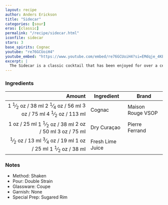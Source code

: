 ```yaml
---
layout: recipe
author: Anders Erickson
title: "Sidecar"
categories: [sour]
eras: [classic]
permalink: "/recipe/sidecar.html"
iconfile: sidecar
stars: 3
base_spirits: Cognac
youtube: "re76GCUoiH4"
youtube_embed: "https://www.youtube.com/embed/re76GCUoiH4?si=EMdqje_4KECcUOJA"
excerpt: |
  The Sidecar is a classic cocktail that has been enjoyed for over a century. It's a simple yet elegant drink that combines the flavors of cognac, orange liqueur, and lemon juice.
---
```


### Ingredients

| Amount | Ingredient       | Brand             |
| -----: | ---------------- | ----------------- |
| <span class="onex active">1 <sup>1</sup>&frasl;<sub>2</sub> oz  / 38 ml</span> <span class="onehalfx">2 <sup>1</sup>&frasl;<sub>4</sub> oz  / 56 ml</span> <span class="twox">3 oz  / 75 ml</span> <span class="threex">4 <sup>1</sup>&frasl;<sub>2</sub> oz  / 113 ml</span>| Cognac           | Maison Rouge VSOP |
|   <span class="onex active">1 oz  / 25 ml</span> <span class="onehalfx">1 <sup>1</sup>&frasl;<sub>2</sub> oz  / 38 ml</span> <span class="twox">2 oz  / 50 ml</span> <span class="threex">3 oz  / 75 ml</span>| Dry Curaçao      | Pierre Ferrand    |
| <span class="onex active"> <sup>1</sup>&frasl;<sub>2</sub> oz  / 13 ml</span> <span class="onehalfx"> <sup>3</sup>&frasl;<sub>4</sub> oz  / 19 ml</span> <span class="twox">1 oz  / 25 ml</span> <span class="threex">1 <sup>1</sup>&frasl;<sub>2</sub> oz  / 38 ml</span>| Fresh Lime Juice |                   |

### Notes

- Method: Shaken
- Pour: Double Strain
- Glassware: Coupe
- Garnish: None
- Special Prep: Sugared Rim
